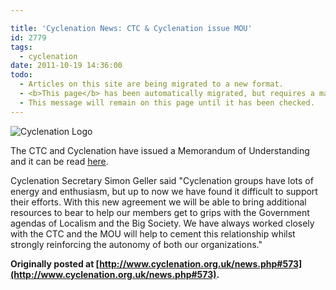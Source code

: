 ```yaml
---

title: 'Cyclenation News: CTC & Cyclenation issue MOU'
id: 2779
tags:
  - cyclenation
date: 2011-10-19 14:36:00
todo:
  - Articles on this site are being migrated to a new format.
  - <b>This page</b> has been automatically migrated, but requires a manual check-&amp;-tune to ensure the format and links all work as expected.
  - This message will remain on this page until it has been checked.
---
```


![Cyclenation Logo](http://www.pompeybug.co.uk/wp-content/plugins/wp-cyclenation-news/cnlogo.jpg)<p>The CTC and Cyclenation have issued a Memorandum of Understanding and it can be read [here](https://docs.google.com/document/d/1z_sZk7XAjtLY0R0V-Or-UT847teqYbYU8NgYqtWWyyQ/edit?hl=en_US).

Cyclenation Secretary Simon Geller said "Cyclenation groups have lots of energy and enthusiasm, but up to now we have found it difficult to support their efforts. With this new agreement we will be able to bring additional resources to bear to help our members get to grips with the Government agendas of Localism and the Big Society. We have always worked closely with the CTC and the MOU will help to cement this relationship whilst strongly reinforcing the autonomy of both our organizations."

**Originally posted at [http://www.cyclenation.org.uk/news.php#573](http://www.cyclenation.org.uk/news.php#573).**